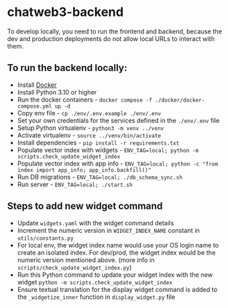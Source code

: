 # chatweb3-backend

To develop locally, you need to run the frontend and backend, because
the dev and production deployments do not allow local URLs to interact
with them.

## To run the backend locally:
* Install [Docker](https://docs.docker.com/engine/install/)
* Install Python 3.10 or higher
* Run the docker containers - `docker compose -f ./docker/docker-compose.yml up -d`
* Copy env file - `cp ./env/.env.example ./env/.env`
* Set your own credentials for the services defined in the `./env/.env` file
* Setup Python virtualenv - `python3 -m venv ../venv`
* Activate virtualenv - `source ../venv/bin/activate`
* Install dependencies - `pip install -r requirements.txt`
* Populate vector index with widgets - `ENV_TAG=local; python -m scripts.check_update_widget_index`
* Populate vector index with app info - `ENV_TAG=local; python -c "from index import app_info; app_info.backfill()"`
* Run DB migrations - `ENV_TAG=local; ./db_schema_sync.sh`
* Run server - `ENV_TAG=local; ./start.sh`

## Steps to add new widget command
- Update `widgets.yaml` with the widget command details
- Increment the numeric version in `WIDGET_INDEX_NAME` constant in `utils/constants.py`
- For local env, the widget index name would use your OS login name to create an isolated index. For dev/prod, the widget index would be the numeric version mentioned above. (more info in `scripts/check_update_widget_index.py`)
- Run this Python command to update your widget index with the new widget `python -m scripts.check_update_widget_index`
- Ensure textual translation for the display widget command is added to the `_widgetize_inner` function in `display_widget.py` file

